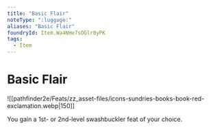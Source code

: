 ```yaml
---
title: "Basic Flair"
noteType: ":luggage:"
aliases: "Basic Flair"
foundryId: Item.Wa4NHe7sOGlr0yPK
tags:
  - Item
---
```


# Basic Flair
![[pathfinder2e/Feats/zz_asset-files/icons-sundries-books-book-red-exclamation.webp|150]]

You gain a 1st- or 2nd-level swashbuckler feat of your choice.

